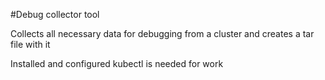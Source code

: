 #Debug collector tool

Collects all necessary data for debugging from a cluster and creates a tar file with it

Installed and configured kubectl is needed  for work

